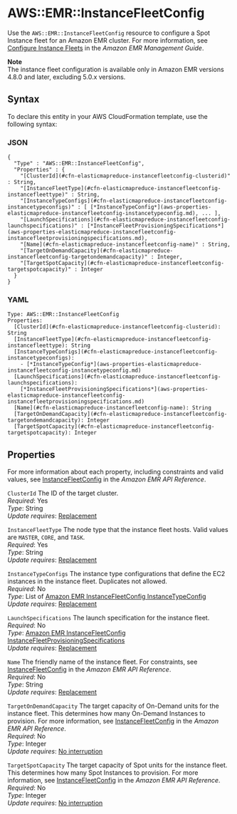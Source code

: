 # AWS::EMR::InstanceFleetConfig<a name="aws-resource-elasticmapreduce-instancefleetconfig"></a>

Use the `AWS::EMR::InstanceFleetConfig` resource to configure a Spot Instance fleet for an Amazon EMR cluster\. For more information, see [Configure Instance Fleets](https://docs.aws.amazon.com/emr/latest/ManagementGuide/emr-instance-fleet.html) in the *Amazon EMR Management Guide*\.

**Note**  
The instance fleet configuration is available only in Amazon EMR versions 4\.8\.0 and later, excluding 5\.0\.x versions\.

## Syntax<a name="aws-resource-elasticmapreduce-instancefleetconfig-syntax"></a>

To declare this entity in your AWS CloudFormation template, use the following syntax:

### JSON<a name="aws-resource-elasticmapreduce-instancefleetconfig-syntax.json"></a>

```
{
  "Type" : "AWS::EMR::InstanceFleetConfig",
  "Properties" : {
    "[ClusterId](#cfn-elasticmapreduce-instancefleetconfig-clusterid)" : String,
    "[InstanceFleetType](#cfn-elasticmapreduce-instancefleetconfig-instancefleettype)" : String,
    "[InstanceTypeConfigs](#cfn-elasticmapreduce-instancefleetconfig-instancetypeconfigs)" : [ [*InstanceTypeConfig*](aws-properties-elasticmapreduce-instancefleetconfig-instancetypeconfig.md), ... ],
    "[LaunchSpecifications](#cfn-elasticmapreduce-instancefleetconfig-launchspecifications)" : [*InstanceFleetProvisioningSpecifications*](aws-properties-elasticmapreduce-instancefleetconfig-instancefleetprovisioningspecifications.md),
    "[Name](#cfn-elasticmapreduce-instancefleetconfig-name)" : String,
    "[TargetOnDemandCapacity](#cfn-elasticmapreduce-instancefleetconfig-targetondemandcapacity)" : Integer,      
    "[TargetSpotCapacity](#cfn-elasticmapreduce-instancefleetconfig-targetspotcapacity)" : Integer
  }
}
```

### YAML<a name="aws-resource-elasticmapreduce-instancefleetconfig-syntax.yaml"></a>

```
Type: AWS::EMR::InstanceFleetConfig
Properties: 
  [ClusterId](#cfn-elasticmapreduce-instancefleetconfig-clusterid): String
  [InstanceFleetType](#cfn-elasticmapreduce-instancefleetconfig-instancefleettype): String
  [InstanceTypeConfigs](#cfn-elasticmapreduce-instancefleetconfig-instancetypeconfigs):
    - [*InstanceTypeConfig*](aws-properties-elasticmapreduce-instancefleetconfig-instancetypeconfig.md)
  [LaunchSpecifications](#cfn-elasticmapreduce-instancefleetconfig-launchspecifications):
    [*InstanceFleetProvisioningSpecifications*](aws-properties-elasticmapreduce-instancefleetconfig-instancefleetprovisioningspecifications.md)
  [Name](#cfn-elasticmapreduce-instancefleetconfig-name): String
  [TargetOnDemandCapacity](#cfn-elasticmapreduce-instancefleetconfig-targetondemandcapacity): Integer
  [TargetSpotCapacity](#cfn-elasticmapreduce-instancefleetconfig-targetspotcapacity): Integer
```

## Properties<a name="w2922ab1c21c10d123c17b9"></a>

For more information about each property, including constraints and valid values, see [InstanceFleetConfig](https://docs.aws.amazon.com/ElasticMapReduce/latest/API/API_InstanceFleetConfig.html) in the *Amazon EMR API Reference*\.

`ClusterId`  <a name="cfn-elasticmapreduce-instancefleetconfig-clusterid"></a>
The ID of the target cluster\.  
*Required*: Yes  
*Type*: String  
*Update requires*: [Replacement](using-cfn-updating-stacks-update-behaviors.md#update-replacement)

`InstanceFleetType`  <a name="cfn-elasticmapreduce-instancefleetconfig-instancefleettype"></a>
The node type that the instance fleet hosts\. Valid values are `MASTER`, `CORE`, and `TASK`\.  
*Required*: Yes  
*Type*: String  
*Update requires*: [Replacement](using-cfn-updating-stacks-update-behaviors.md#update-replacement)

`InstanceTypeConfigs`  <a name="cfn-elasticmapreduce-instancefleetconfig-instancetypeconfigs"></a>
The instance type configurations that define the EC2 instances in the instance fleet\. Duplicates not allowed\.  
*Required*: No  
*Type*: List of [Amazon EMR InstanceFleetConfig InstanceTypeConfig](aws-properties-elasticmapreduce-instancefleetconfig-instancetypeconfig.md)  
*Update requires*: [Replacement](using-cfn-updating-stacks-update-behaviors.md#update-replacement)

`LaunchSpecifications`  <a name="cfn-elasticmapreduce-instancefleetconfig-launchspecifications"></a>
The launch specification for the instance fleet\.  
*Required*: No  
*Type*: [Amazon EMR InstanceFleetConfig InstanceFleetProvisioningSpecifications](aws-properties-elasticmapreduce-instancefleetconfig-instancefleetprovisioningspecifications.md)  
*Update requires*: [Replacement](using-cfn-updating-stacks-update-behaviors.md#update-replacement)

`Name`  <a name="cfn-elasticmapreduce-instancefleetconfig-name"></a>
The friendly name of the instance fleet\. For constraints, see [InstanceFleetConfig](https://docs.aws.amazon.com/ElasticMapReduce/latest/API/API_InstanceFleetConfig.html) in the *Amazon EMR API Reference*\.  
*Required*: No  
*Type*: String  
*Update requires*: [Replacement](using-cfn-updating-stacks-update-behaviors.md#update-replacement)

`TargetOnDemandCapacity`  <a name="cfn-elasticmapreduce-instancefleetconfig-targetondemandcapacity"></a>
The target capacity of On\-Demand units for the instance fleet\. This  determines how many On\-Demand Instances to provision\. For more information, see [InstanceFleetConfig](https://docs.aws.amazon.com/ElasticMapReduce/latest/API/API_InstanceFleetConfig.html) in the *Amazon EMR API Reference*\.  
*Required*: No  
*Type*: Integer  
*Update requires*: [No interruption](using-cfn-updating-stacks-update-behaviors.md#update-no-interrupt)

`TargetSpotCapacity`  <a name="cfn-elasticmapreduce-instancefleetconfig-targetspotcapacity"></a>
The target capacity of Spot units for the instance fleet\. This determines how many Spot Instances to provision\. For more information, see [InstanceFleetConfig](https://docs.aws.amazon.com/ElasticMapReduce/latest/API/API_InstanceFleetConfig.html) in the *Amazon EMR API Reference*\.  
*Required*: No  
*Type*: Integer  
*Update requires*: [No interruption](using-cfn-updating-stacks-update-behaviors.md#update-no-interrupt)